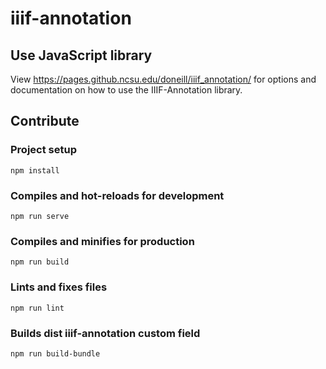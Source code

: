 # iiif-annotation

## Use JavaScript library

View https://pages.github.ncsu.edu/doneill/iiif_annotation/ for options and documentation on how to use the IIIF-Annotation library.

## Contribute
### Project setup
```
npm install
```

### Compiles and hot-reloads for development
```
npm run serve
```

### Compiles and minifies for production
```
npm run build
```

### Lints and fixes files
```
npm run lint
```

### Builds dist iiif-annotation custom field

```
npm run build-bundle
```
